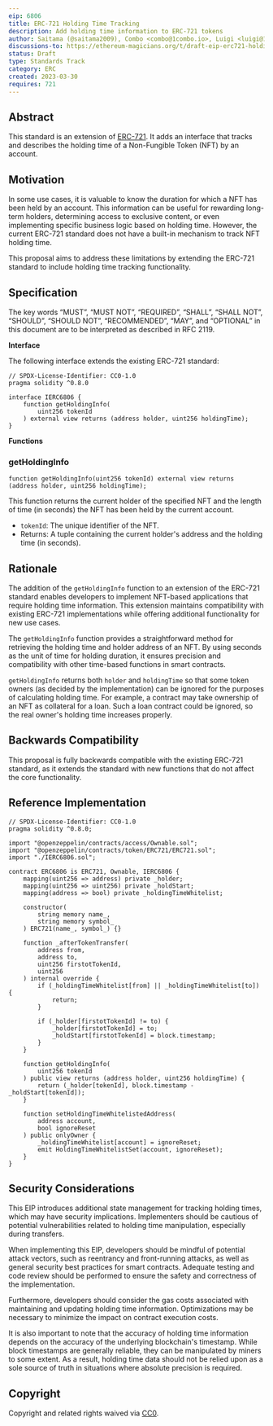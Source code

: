 ```yaml
---
eip: 6806
title: ERC-721 Holding Time Tracking
description: Add holding time information to ERC-721 tokens
author: Saitama (@saitama2009), Combo <combo@1combo.io>, Luigi <luigi@1combo.io>
discussions-to: https://ethereum-magicians.org/t/draft-eip-erc721-holding-time-tracking/13605
status: Draft
type: Standards Track
category: ERC
created: 2023-03-30
requires: 721
---
```


## Abstract

This standard is an extension of [ERC-721](https://eips.fyi/721). It adds an interface that tracks and describes the holding time of a Non-Fungible Token (NFT) by an account. 

## Motivation

In some use cases, it is valuable to know the duration for which a NFT has been held by an account. This information can be useful for rewarding long-term holders, determining access to exclusive content, or even implementing specific business logic based on holding time. However, the current ERC-721 standard does not have a built-in mechanism to track NFT holding time.

This proposal aims to address these limitations by extending the ERC-721 standard to include holding time tracking functionality.

## Specification

The key words “MUST”, “MUST NOT”, “REQUIRED”, “SHALL”, “SHALL NOT”, “SHOULD”, “SHOULD NOT”, “RECOMMENDED”, “MAY”, and “OPTIONAL” in this document are to be interpreted as described in RFC 2119.

**Interface**

The following interface extends the existing ERC-721 standard:

```solidity
// SPDX-License-Identifier: CC0-1.0
pragma solidity ^0.8.0

interface IERC6806 {
    function getHoldingInfo(
        uint256 tokenId
    ) external view returns (address holder, uint256 holdingTime);
}
```

**Functions**

### getHoldingInfo

```
function getHoldingInfo(uint256 tokenId) external view returns (address holder, uint256 holdingTime);
```

This function returns the current holder of the specified NFT and the length of time (in seconds) the NFT has been held by the current account.

* `tokenId`: The unique identifier of the NFT.
* Returns: A tuple containing the current holder's address and the holding time (in seconds).

## Rationale

The addition of the `getHoldingInfo` function to an extension of the ERC-721 standard enables developers to implement NFT-based applications that require holding time information. This extension maintains compatibility with existing ERC-721 implementations while offering additional functionality for new use cases.

The `getHoldingInfo` function provides a straightforward method for retrieving the holding time and holder address of an NFT. By using seconds as the unit of time for holding duration, it ensures precision and compatibility with other time-based functions in smart contracts.

`getHoldingInfo` returns both `holder` and `holdingTime` so that some token owners (as decided by the implementation) can be ignored for the purposes of calculating holding time. For example, a contract may take ownership of an NFT as collateral for a loan. Such a loan contract could be ignored, so the real owner's holding time increases properly.

## Backwards Compatibility

This proposal is fully backwards compatible with the existing ERC-721 standard, as it extends the standard with new functions that do not affect the core functionality.

## Reference Implementation 

```solidity
// SPDX-License-Identifier: CC0-1.0
pragma solidity ^0.8.0;

import "@openzeppelin/contracts/access/Ownable.sol";
import "@openzeppelin/contracts/token/ERC721/ERC721.sol";
import "./IERC6806.sol";

contract ERC6806 is ERC721, Ownable, IERC6806 {
    mapping(uint256 => address) private _holder;
    mapping(uint256 => uint256) private _holdStart;
    mapping(address => bool) private _holdingTimeWhitelist;

    constructor(
        string memory name_,
        string memory symbol_
    ) ERC721(name_, symbol_) {}

    function _afterTokenTransfer(
        address from,
        address to,
        uint256 firstotTokenId,
        uint256
    ) internal override {
        if (_holdingTimeWhitelist[from] || _holdingTimeWhitelist[to]) {
            return;
        }

        if (_holder[firstotTokenId] != to) {
            _holder[firstotTokenId] = to;
            _holdStart[firstotTokenId] = block.timestamp;
        }
    }

    function getHoldingInfo(
        uint256 tokenId
    ) public view returns (address holder, uint256 holdingTime) {
        return (_holder[tokenId], block.timestamp - _holdStart[tokenId]);
    }

    function setHoldingTimeWhitelistedAddress(
        address account,
        bool ignoreReset
    ) public onlyOwner {
        _holdingTimeWhitelist[account] = ignoreReset;
        emit HoldingTimeWhitelistSet(account, ignoreReset);
    }
}
```

## Security Considerations

This EIP introduces additional state management for tracking holding times, which may have security implications. Implementers should be cautious of potential vulnerabilities related to holding time manipulation, especially during transfers.

When implementing this EIP, developers should be mindful of potential attack vectors, such as reentrancy and front-running attacks, as well as general security best practices for smart contracts. Adequate testing and code review should be performed to ensure the safety and correctness of the implementation.

Furthermore, developers should consider the gas costs associated with maintaining and updating holding time information. Optimizations may be necessary to minimize the impact on contract execution costs.

It is also important to note that the accuracy of holding time information depends on the accuracy of the underlying blockchain's timestamp. While block timestamps are generally reliable, they can be manipulated by miners to some extent. As a result, holding time data should not be relied upon as a sole source of truth in situations where absolute precision is required.

## Copyright

Copyright and related rights waived via [CC0](/LICENSE.md).
